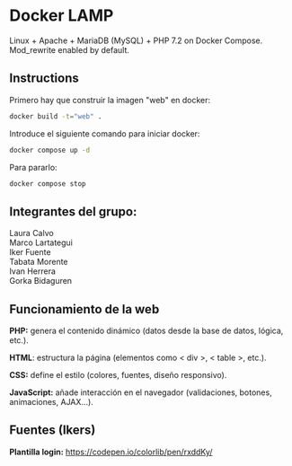 
# Docker LAMP
Linux + Apache + MariaDB (MySQL) + PHP 7.2 on Docker Compose. Mod_rewrite enabled by default.

## Instructions

Primero hay que construir la imagen "web" en docker:

```bash
docker build -t="web" .
```

Introduce el siguiente comando para iniciar docker:
```bash
docker compose up -d
```

Para pararlo:
```bash
docker compose stop
```

## Integrantes del grupo:
Laura Calvo <br>
Marco Lartategui <br>
Iker Fuente <br>
Tabata Morente <br>
Ivan Herrera <br>
Gorka Bidaguren



## Funcionamiento de la web
**PHP:** genera el contenido dinámico (datos desde la base de datos, lógica, etc.). <br>

**HTML**: estructura la página (elementos como < div >, < table >, etc.). <br>

**CSS:** define el estilo (colores, fuentes, diseño responsivo). <br>

**JavaScript:** añade interacción en el navegador (validaciones, botones, animaciones, AJAX...). <br>


## Fuentes (Ikers)

**Plantilla login:** https://codepen.io/colorlib/pen/rxddKy/ <br>
